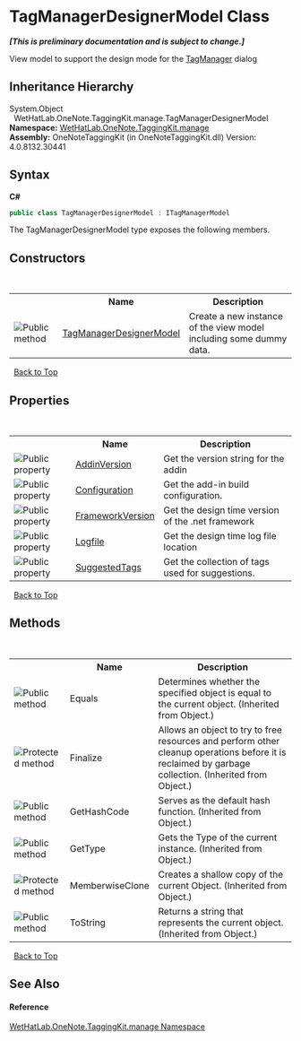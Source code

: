 # TagManagerDesignerModel Class
 _**\[This is preliminary documentation and is subject to change.\]**_

View model to support the design mode for the <a href="1dd95e73-f701-a92b-b3f8-90e215d5c4ed">TagManager</a> dialog


## Inheritance Hierarchy
System.Object<br />&nbsp;&nbsp;WetHatLab.OneNote.TaggingKit.manage.TagManagerDesignerModel<br />
**Namespace:**&nbsp;<a href="6c09c3a7-2ecd-33d5-2ed0-acefd996500f">WetHatLab.OneNote.TaggingKit.manage</a><br />**Assembly:**&nbsp;OneNoteTaggingKit (in OneNoteTaggingKit.dll) Version: 4.0.8132.30441

## Syntax

**C#**<br />
``` C#
public class TagManagerDesignerModel : ITagManagerModel
```

The TagManagerDesignerModel type exposes the following members.


## Constructors
&nbsp;<table><tr><th></th><th>Name</th><th>Description</th></tr><tr><td>![Public method](media/pubmethod.gif "Public method")</td><td><a href="121247cb-628c-3ef1-2adf-4b7611e7f90e">TagManagerDesignerModel</a></td><td>
Create a new instance of the view model including some dummy data.</td></tr></table>&nbsp;
<a href="#tagmanagerdesignermodel-class">Back to Top</a>

## Properties
&nbsp;<table><tr><th></th><th>Name</th><th>Description</th></tr><tr><td>![Public property](media/pubproperty.gif "Public property")</td><td><a href="587cd3e0-e3c6-68e8-88b4-a89be78ef924">AddinVersion</a></td><td>
Get the version string for the addin</td></tr><tr><td>![Public property](media/pubproperty.gif "Public property")</td><td><a href="cb7faa78-8d3b-f106-a2ff-2d82e98bf515">Configuration</a></td><td>
Get the add-in build configuration.</td></tr><tr><td>![Public property](media/pubproperty.gif "Public property")</td><td><a href="ca22b196-1cf6-a13e-bfb0-bf834d2d880b">FrameworkVersion</a></td><td>
Get the design time version of the .net framework</td></tr><tr><td>![Public property](media/pubproperty.gif "Public property")</td><td><a href="93d66c67-e1fc-2aa4-edfa-b6c32b762500">Logfile</a></td><td>
Get the design time log file location</td></tr><tr><td>![Public property](media/pubproperty.gif "Public property")</td><td><a href="1bdc769a-a36b-e07a-0ef0-c0f2d70d8b57">SuggestedTags</a></td><td>
Get the collection of tags used for suggestions.</td></tr></table>&nbsp;
<a href="#tagmanagerdesignermodel-class">Back to Top</a>

## Methods
&nbsp;<table><tr><th></th><th>Name</th><th>Description</th></tr><tr><td>![Public method](media/pubmethod.gif "Public method")</td><td>Equals</td><td>
Determines whether the specified object is equal to the current object.
 (Inherited from Object.)</td></tr><tr><td>![Protected method](media/protmethod.gif "Protected method")</td><td>Finalize</td><td>
Allows an object to try to free resources and perform other cleanup operations before it is reclaimed by garbage collection.
 (Inherited from Object.)</td></tr><tr><td>![Public method](media/pubmethod.gif "Public method")</td><td>GetHashCode</td><td>
Serves as the default hash function.
 (Inherited from Object.)</td></tr><tr><td>![Public method](media/pubmethod.gif "Public method")</td><td>GetType</td><td>
Gets the Type of the current instance.
 (Inherited from Object.)</td></tr><tr><td>![Protected method](media/protmethod.gif "Protected method")</td><td>MemberwiseClone</td><td>
Creates a shallow copy of the current Object.
 (Inherited from Object.)</td></tr><tr><td>![Public method](media/pubmethod.gif "Public method")</td><td>ToString</td><td>
Returns a string that represents the current object.
 (Inherited from Object.)</td></tr></table>&nbsp;
<a href="#tagmanagerdesignermodel-class">Back to Top</a>

## See Also


#### Reference
<a href="6c09c3a7-2ecd-33d5-2ed0-acefd996500f">WetHatLab.OneNote.TaggingKit.manage Namespace</a><br />
